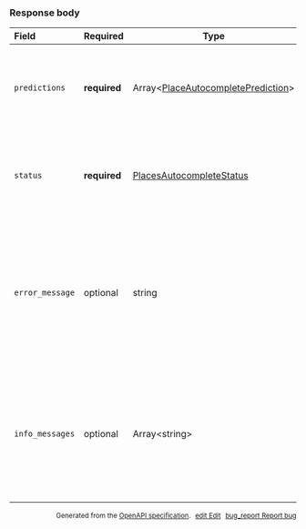<!--- This is a generated file, do not edit! -->
<!--- [START maps_http_schema_placesqueryautocompleteresponse] -->
<h3 class="schema-object" id="PlacesQueryAutocompleteResponse">Response body</h3>

| Field           | Required     | Type                                                                                                   | Description                                                                                                                                                                                                                                                                                                                                                                                  |
| :-------------- | ------------ | ------------------------------------------------------------------------------------------------------ | -------------------------------------------------------------------------------------------------------------------------------------------------------------------------------------------------------------------------------------------------------------------------------------------------------------------------------------------------------------------------------------------- |
| `predictions`   | **required** | Array&lt;[PlaceAutocompletePrediction](#PlaceAutocompletePrediction "PlaceAutocompletePrediction")&gt; | <div class="ref-property-description"><p>Contains an array of predictions.</p><p>See <a href="#PlaceAutocompletePrediction">PlaceAutocompletePrediction</a> for more information.</div>                                                                                                                                                                                                      |
| `status`        | **required** | [PlacesAutocompleteStatus](#PlacesAutocompleteStatus "PlacesAutocompleteStatus")                       | <div class="ref-property-description"><p>Contains metadata on the request.</p><p>See <a href="#PlacesAutocompleteStatus">PlacesAutocompleteStatus</a> for more information.</div>                                                                                                                                                                                                            |
| `error_message` | optional     | string                                                                                                 | <div class="nonref-property-description"><p>When the service returns a status code other than <code>OK&#x3C;</code>, there may be an additional <code>error_message</code> field within the response object. This field contains more detailed information about thereasons behind the given status code. This field is not always returned, and its content is subject to change.</p></div> |
| `info_messages` | optional     | Array&lt;string&gt;                                                                                    | <div class="nonref-property-description"><p>When the service returns additional information about the request specification, there may be an additional <code>info_messages</code> field within the response object. This field is only returned for successful requests. It may not always be returned, and its content is subject to change.</p></div>                                     |

<p style="text-align: right; font-size: smaller;">Generated from the <a class="gc-analytics-event" data-category="GMP" data-label="openapi-github" href="https://github.com/googlemaps/openapi-specification" title="Google Maps Platform OpenAPI Specification" class="external">OpenAPI specification</a>.
<a class="gc-analytics-event" data-category="GMP" data-label="openapi-github" style="margin-left: 5px;" href="https://github.com/googlemaps/openapi-specification/blob/main/specification/schema" title="Edit on GitHub"><span class="material-icons">edit</span> Edit</a>
<a class="gc-analytics-event" data-category="GMP" data-label="openapi-github" style="margin-left: 5px;" href="https://github.com/googlemaps/openapi-specification/issues/new?assignees=&labels=type%3A+bug%2C+triage+me&template=bug_report.md&title=[schema] Bug - PlacesQueryAutocompleteResponse" title="File bug for schema on GitHub"><span class="material-icons">bug_report</span> Report bug</a>
</p>

<!--- [END maps_http_schema_placesqueryautocompleteresponse] -->
